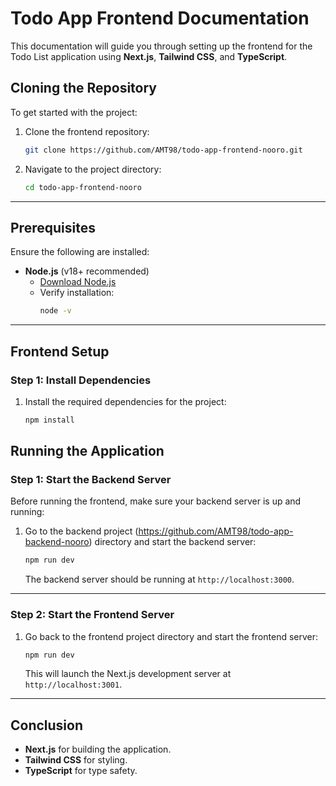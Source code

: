 # Todo App Frontend Documentation

This documentation will guide you through setting up the frontend for the Todo List application using **Next.js**, **Tailwind CSS**, and **TypeScript**.

## **Cloning the Repository**

To get started with the project:

1. Clone the frontend repository:
    ```bash
    git clone https://github.com/AMT98/todo-app-frontend-nooro.git
    ```

2. Navigate to the project directory:
    ```bash
    cd todo-app-frontend-nooro
    ```

---

## **Prerequisites**

Ensure the following are installed:

- **Node.js** (v18+ recommended)
  - [Download Node.js](https://nodejs.org/)
  - Verify installation:
    ```bash
    node -v
    ```
---



## **Frontend Setup**

### **Step 1: Install Dependencies**

1. Install the required dependencies for the project:
    ```bash
    npm install
    ```
## **Running the Application**

### **Step 1: Start the Backend Server**

Before running the frontend, make sure your backend server is up and running:

1. Go to the backend project (https://github.com/AMT98/todo-app-backend-nooro) directory and start the backend server:
    ```bash
    npm run dev
    ```

    The backend server should be running at `http://localhost:3000`.

---

### **Step 2: Start the Frontend Server**

1. Go back to the frontend project directory and start the frontend server:
    ```bash
    npm run dev
    ```

    This will launch the Next.js development server at `http://localhost:3001`.

---


## **Conclusion**

- **Next.js** for building the application.
- **Tailwind CSS** for styling.
- **TypeScript** for type safety.

